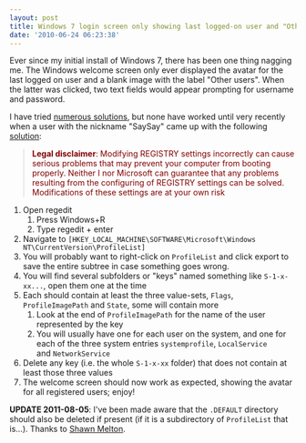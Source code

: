 ```yaml
---
layout: post
title: Windows 7 login screen only showing last logged-on user and "Other user"
date: '2010-06-24 06:23:38'
---
```


Ever since my initial install of Windows 7, there has been one thing nagging me. The Windows welcome screen only ever displayed the avatar for the last logged on user and a blank image with the label "Other users". When the latter was clicked, two text fields would appear prompting for username and password.

I have tried [numerous solutions](http://social.answers.microsoft.com/Forums/en-US/w7security/thread/63cea659-f6a0-412d-a0b1-952a26c1df44), but none have worked until very recently when a user with the nickname "SaySay" came up with the following [solution](http://social.answers.microsoft.com/Forums/en-US/w7security/thread/63cea659-f6a0-412d-a0b1-952a26c1df44#9c76b69e-02e2-4f9f-9c09-19edd0f9dea5):

><span style="color:#800000;">**Legal disclaimer**: Modifying REGISTRY settings incorrectly can cause serious problems that may prevent your computer from booting properly. Neither I nor Microsoft can guarantee that any problems resulting from the configuring of REGISTRY settings can be solved. Modifications of these settings are at your own risk</span>

 1. Open regedit
    1. Press Windows+R
    2. Type regedit + enter
 2. Navigate to `[HKEY_LOCAL_MACHINE\SOFTWARE\Microsoft\Windows NT\CurrentVersion\ProfileList]`
 3. You will probably want to right-click on `ProfileList` and click export to save the entire subtree in case something goes wrong.
 4. You will find several subfolders or "keys" named something like `S-1-x-xx...`, open them one at the time
 5. Each should contain at least the three value-sets, `Flags`, `ProfileImagePath` and `State`, some will contain more
    1. Look at the end of `ProfileImagePath` for the name of the user represented by the key
    2. You will usually have one for each user on the system, and one for each of the three system entries `systemprofile`, `LocalService` and `NetworkService`
 6. Delete any key (i.e. the whole `S-1-x-xx` folder) that does not contain at least those three values
 7. The welcome screen should now work as expected, showing the avatar for all registered users; enjoy!

**UPDATE 2011-08-05**: I've been made aware that the `.DEFAULT` directory should also be deleted if present (if it is a subdirectory of `ProfileList` that is...). Thanks to [Shawn Melton](http://meltondba.wordpress.com/2011/02/08/welcome-to-windows-7/).